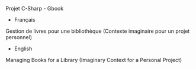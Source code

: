 Projet C-Sharp - Gbook

   - Français

Gestion de livres pour une bibliothèque (Contexte imaginaire pour un projet personnel)

   -  English

Managing Books for a Library (Imaginary Context for a Personal Project)
